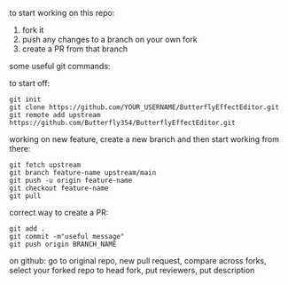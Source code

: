 to start working on this repo:

1. fork it
2. push any changes to a branch on your own fork
3. create a PR from that branch

some useful git commands:

to start off:
```
git init
git clone https://github.com/YOUR_USERNAME/ButterflyEffectEditor.git
git remote add upstream https://github.com/Butterfly354/ButterflyEffectEditor.git
```

working on new feature, create a new branch and then start working from there:
```
git fetch upstream
git branch feature-name upstream/main
git push -u origin feature-name
git checkout feature-name
git pull
```

correct way to create a PR:
```
git add .
git commit -m"useful message"
git push origin BRANCH_NAME
```
on github: go to original repo, new pull request, compare across forks, select your forked repo to head fork, put reviewers, put description
